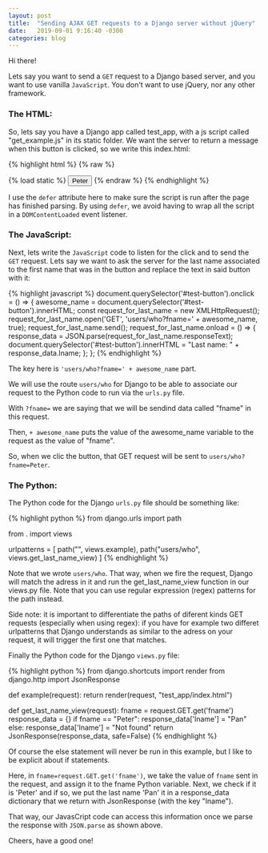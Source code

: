 ```yaml
---
layout: post
title:  "Sending AJAX GET requests to a Django server without jQuery"
date:   2019-09-01 9:16:40 -0300
categories: blog
---
```


Hi there!

Lets say you want to send a `GET` request to a Django based server, and you want to use vanilla `JavaScript`. You don't want to use jQuery, nor any other framework.

### The HTML:

So, lets say you have a Django app called test_app, with a js script called "get_example.js" in its static folder.
We want the server to return a message when this button is clicked, so we write this index.html:

{% highlight html %}
{% raw %}
<!DOCTYPE html>
<html>
    <head>
        {% load static %}
        <script src='{% static "test_app/get_example.js" %}' defer></script>
        <title>Test html</title>
    </head>
    <body>
        <button id="test-button">Peter</button>
    </body>
</html>
{% endraw %}
{% endhighlight %}

I use the `defer` attribute here to make sure the script is run after the page has finished parsing. By using `defer`, we avoid having to wrap all the script in a `DOMContentLoaded` event listener.

### The JavaScript:

Next, lets write the `JavaScript` code to listen for the click and to send the `GET` request. Lets say we want to ask the server for the last name associated to the first name that was in the button and replace the text in said button with it:

{% highlight javascript %}
document.querySelector('#test-button').onclick = () =>
    {
        awesome_name = document.querySelector('#test-button').innerHTML;
        const request_for_last_name = new XMLHttpRequest();
        request_for_last_name.open('GET', 'users/who?fname=' + awesome_name, true);
        request_for_last_name.send();
        request_for_last_name.onload = () =>
        {
            response_data = JSON.parse(request_for_last_name.responseText);
            document.querySelector('#test-button').innerHTML = "Last name: " + response_data.lname;
        };
    };
{% endhighlight %}

The key here is `'users/who?fname=' + awesome_name` part.

We will use the route `users/who` for Django to be able to associate our request to the Python code to run via the `urls.py` file.

With `?fname=` we are saying that we will be sendind data called "fname" in this request.

Then, `+ awesome_name` puts the value of the awesome_name variable to the request as the value of "fname".

So, when we clic the button, that GET request will be sent to `users/who?fname=Peter`.

### The Python:

The Python code for the Django `urls.py` file should be something like:

{% highlight python %}
from django.urls import path

from . import views

urlpatterns = [
    path("", views.example),
    path("users/who", views.get_last_name_view)
]
{% endhighlight %}

Note that we wrote `users/who`. That way, when we fire the request, Django will match the adress in it and run the get_last_name_view function in our views.py file. Note that you can use regular expression (regex) patterns for the path instead.

Side note: it is important to differentiate the paths of diferent kinds GET requests (especially when using regex): if you have for example two differet urlpatterns that Django understands as similar to the adress on your request, it will trigger the first one that matches.

Finally the Python code for the Django `views.py` file:

{% highlight python %}
from django.shortcuts import render
from django.http import JsonResponse

def example(request):
    return render(request, "test_app/index.html")

def get_last_name_view(request):
    fname = request.GET.get('fname')
    response_data = {}
    if fname == "Peter":
        response_data['lname'] = "Pan"
    else:
        response_data['lname'] = "Not found"
    return JsonResponse(response_data, safe=False)
{% endhighlight %}

Of course the else statement will never be run in this example, but I like to be explicit about if statements.

Here, in `fname=request.GET.get('fname')`, we take the value of `fname` sent in the request, and assign it to the fname Python variable.
Next, we check if it is 'Peter' and if so, we put the last name 'Pan' it in a response_data dictionary that we return with JsonResponse (with the key "lname").

That way, our JavasCript code can access this information once we parse the response with `JSON.parse` as shown above.

Cheers, have a good one!
